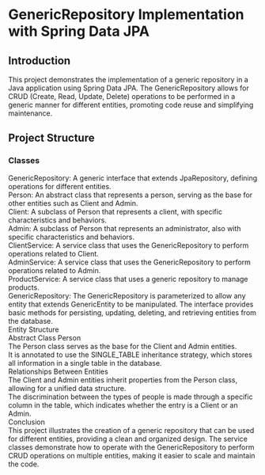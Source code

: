 # GenericRepository Implementation with Spring Data JPA
## Introduction
This project demonstrates the implementation of a generic repository in a Java application using Spring Data JPA. The GenericRepository allows for CRUD (Create, Read, Update, Delete) operations to be performed in a generic manner for different entities, promoting code reuse and simplifying maintenance.
## Project Structure
### Classes
GenericRepository: A generic interface that extends JpaRepository, defining operations for different entities. <br>
Person: An abstract class that represents a person, serving as the base for other entities such as Client and Admin.<br>
Client: A subclass of Person that represents a client, with specific characteristics and behaviors.<br>
Admin: A subclass of Person that represents an administrator, also with specific characteristics and behaviors.<br>
ClientService: A service class that uses the GenericRepository to perform operations related to Client.<br>
AdminService: A service class that uses the GenericRepository to perform operations related to Admin.<br>
ProductService: A service class that uses a generic repository to manage products.<br>
GenericRepository: The GenericRepository is parameterized to allow any entity that extends GenericEntity to be manipulated. The interface provides basic methods for persisting, updating, deleting, and retrieving entities from the database.<br>
Entity Structure<br>
Abstract Class Person<br>
The Person class serves as the base for the Client and Admin entities.<br>
It is annotated to use the SINGLE_TABLE inheritance strategy, which stores all information in a single table in the database.<br>
Relationships Between Entities<br>
The Client and Admin entities inherit properties from the Person class, allowing for a unified data structure.<br>
The discrimination between the types of people is made through a specific column in the table, which indicates whether the entry is a Client or an Admin.<br>
Conclusion<br>
This project illustrates the creation of a generic repository that can be used for different entities, providing a clean and organized design. The service classes demonstrate how to operate with the GenericRepository to perform CRUD operations on multiple entities, making it easier to scale and maintain the code.

